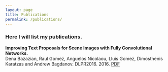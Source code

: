 ```yaml
---
layout: page
title: Publications
permalink: /publications/
---
```


### Here I will list my publications.

**Improving Text Proposals for Scene Images with Fully Convolutional Networks.**   
Dena Bazazian, Raul Gomez, Anguelos Nicolaou, Lluis Gomez, Dimosthenis Karatzas and Andrew Bagdanov.   DLPR2016. 2016. [PDF](https://arxiv.org/abs/1702.05089)
